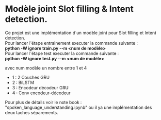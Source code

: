 # Modèle joint Slot filling & Intent detection.
Ce projet est une implémentation d'un modèle joint pour Slot filling et Intent detection.<br>
Pour lancer l'étape entrainement executer la commande suivante :<br>
<b>python -W ignore train.py --m <num de modèle></b><br>
Pour lancer l'étape test executer la commande suivante :<br>
<b>python -W ignore test.py --m <num de modèle></b><br>

avec num modèle un nombre entre 1 et 4

<ul>
  <li> 1 : 2 Couches GRU</li>
  <li> 2 : BiLSTM</li>
  <li> 3 : Encodeur décodeur GRU</li>
  <li> 4 : Conv encodeur-décodeur</li>
</ul>

Pour plus de détails voir le note book : "spoken_language_understanding.ipynb" ou il ya une implémentation des deux taches séparements.
